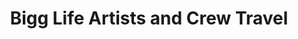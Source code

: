 ---
title: "Bigg Life Artists and Crew Travel"
address: "58, Wellington Place, Belfast, Co. Antrim BT1 6GF"
tel: "07546 878353"
county: "Antrim"
category: "Chauffeur Services"
type: "Content"
lat: "054.5971380000"
lng: "-005.9343400000"
---